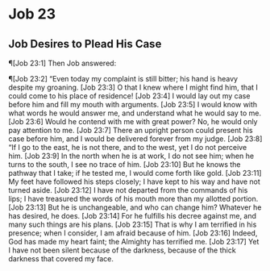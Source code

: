# Job 23

## Job Desires to Plead His Case
¶[Job 23:1] Then Job answered:

¶[Job 23:2] “Even today my complaint is still bitter; his hand is heavy despite my groaning.
[Job 23:3] O that I knew where I might find him, that I could come to his place of residence!
[Job 23:4] I would lay out my case before him and fill my mouth with arguments.
[Job 23:5] I would know with what words he would answer me, and understand what he would say to me.
[Job 23:6] Would he contend with me with great power? No, he would only pay attention to me.
[Job 23:7] There an upright person could present his case before him, and I would be delivered forever from my judge.
[Job 23:8] “If I go to the east, he is not there, and to the west, yet I do not perceive him.
[Job 23:9] In the north when he is at work, I do not see him; when he turns to the south, I see no trace of him.
[Job 23:10] But he knows the pathway that I take; if he tested me, I would come forth like gold.
[Job 23:11] My feet have followed his steps closely; I have kept to his way and have not turned aside.
[Job 23:12] I have not departed from the commands of his lips; I have treasured the words of his mouth more than my allotted portion.
[Job 23:13] But he is unchangeable, and who can change him? Whatever he has desired, he does.
[Job 23:14] For he fulfills his decree against me, and many such things are his plans.
[Job 23:15] That is why I am terrified in his presence; when I consider, I am afraid because of him.
[Job 23:16] Indeed, God has made my heart faint; the Almighty has terrified me.
[Job 23:17] Yet I have not been silent because of the darkness, because of the thick darkness that covered my face.

